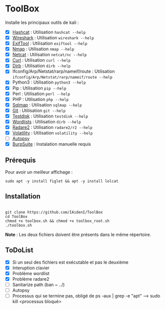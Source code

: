 # ToolBox
Installe les principaux outils de kali :
- [X] [Hashcat](https://www.kali.org/tools/hashcat/) : Utilisation `hashcat --help`
- [X] [Wireshark](https://www.kali.org/tools/wireshark/) : Utilisation `wireshark --help`
- [X] [ExifTool](https://www.kali.org/tools/libimage-exiftool-perl/) : Utilisation `exiftool --help`
- [X] [Nmap](https://www.kali.org/tools/nmap/) : Utilisation `nmap --help`
- [X] [Netcat](https://www.kali.org/tools/netcat/) : Utilisation `netcat/nc --help`
- [X] [Curl](https://www.kali.org/tools/curl/) : Utilisation `curl --help`
- [X] [Dirb](https://www.kali.org/tools/dirb/) : Utilisation `dirb --help`
- [X] Ifconfig/Arp/Netstat/rarp/nameif/route : Utilisation `ifconfig/Arp/Netstat/rarp/nameif/route --help`
- [X] Python3 : Utilisation `python3 --help`
- [X] Pip : Utilisation `pip --help`
- [X] Perl : Utilisation `perl --help`
- [X] PHP : Utilisation `php --help`
- [X] [Sqlmap](https://www.kali.org/tools/sqlmap/) : Utilisation `sqlmap --help`
- [X] [Git](https://www.kali.org/tools/git/) : Utilisation `git --help`
- [X] [Testdisk](https://www.kali.org/tools/testdisk/) : Utilisation `testdisk --help`
- [X] [Wordlists](https://github.com/00xBAD/kali-wordlists) : Utilisation `dirb --help`
- [X] [Radare2](https://github.com/radareorg/radare2) : Utilisation `radare2/r2 --help`
- [X] [Volatility](https://www.volatilityfoundation.org/) : Utilisation `volatility --help`
- [ ] [Autopsy](https://www.autopsy.com/)
- [X] [BurpSuite](https://portswigger.net/burp) : Instalation manuelle requis

## Prérequis
Pour avoir un meilleur affichage :
<pre><code>sudo apt -y install figlet && apt -y install lolcat</code></pre>

## Installation
<pre><code>
git clone https://github.com/IAidenI/ToolBox
cd ToolBox
chmod +x toolbox.sh && chmod +x toolbox_root.sh
./toolbox.sh
</code></pre>
**Note** : Les deux fichiers doivent être présents dans le même répertoire.

## ToDoList

- [X] Si un seul des fichiers est exécutable et pas le deuxième
- [X] Interuption clavier
- [X] Problème wordlist
- [X] Problème radare2
- [ ] Sanitarize path (ban ~ ../)
- [ ] Autopsy
- [ ] Processus qui se termine pas, obligé de ps -aux | grep -e "apt" --> sudo kill <processus bloqué>
